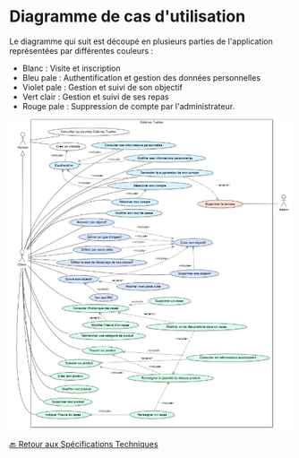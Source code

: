 # Diagramme de cas d'utilisation

Le diagramme qui suit est découpé en plusieurs parties de l'application représentées par différentes couleurs :

- Blanc : Visite et inscription
- Bleu pale : Authentification et gestion des données personnelles
- Violet pale : Gestion et suivi de son objectif
- Vert clair : Gestion et suivi de ses repas
- Rouge pale : Suppression de compte par l'administrateur.

![Réprésentation du diagramme de cas d'utilisation](../assets/img/use-case.PNG)

[🔙 Retour aux Spécifications Techniques](../specifications-techniques/README.md)
